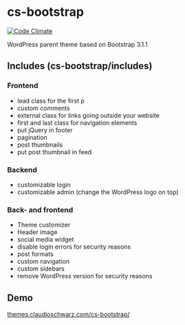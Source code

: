 # cs-bootstrap

[![Code Climate](https://codeclimate.com/github/purzlbaum/cs-bootstrap/badges/gpa.svg)](https://codeclimate.com/github/purzlbaum/cs-bootstrap)

WordPress parent theme based on Bootstrap 3.1.1

## Includes (cs-bootstrap/includes)

### Frontend
- lead class for the first p
- custom comments
- external class for links going outside your website
- first and last class for navigation elements
- put jQuery in footer
- pagination
- post thumbnails
- put post thumbnail in feed

### Backend
- customizable login
- customizable admin (change the WordPress logo on top)

### Back- and frontend
- Theme customizer
- Header image
- social media widget
- disable login errors for security reasons
- post formats
- custom navigation
- custom sidebars
- remove WordPress version for security reasons

## Demo

[themes.claudioschwarz.com/cs-bootstrap/](http://themes.claudioschwarz.com/cs-bootstrap/)
